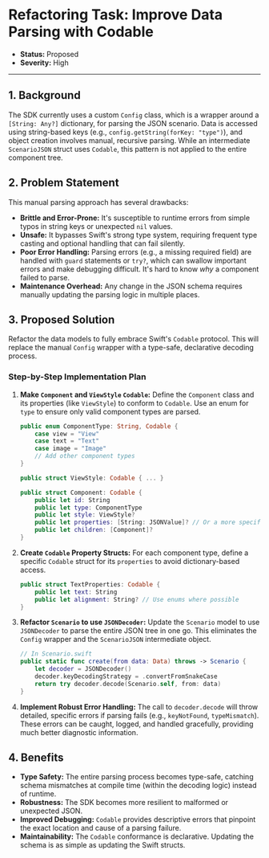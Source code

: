 
# Refactoring Task: Improve Data Parsing with Codable

- **Status:** Proposed
- **Severity:** High

---

## 1. Background

The SDK currently uses a custom `Config` class, which is a wrapper around a `[String: Any?]` dictionary, for parsing the JSON scenario. Data is accessed using string-based keys (e.g., `config.getString(forKey: "type")`), and object creation involves manual, recursive parsing. While an intermediate `ScenarioJSON` struct uses `Codable`, this pattern is not applied to the entire component tree.

## 2. Problem Statement

This manual parsing approach has several drawbacks:

- **Brittle and Error-Prone:** It's susceptible to runtime errors from simple typos in string keys or unexpected `nil` values.
- **Unsafe:** It bypasses Swift's strong type system, requiring frequent type casting and optional handling that can fail silently.
- **Poor Error Handling:** Parsing errors (e.g., a missing required field) are handled with `guard` statements or `try?`, which can swallow important errors and make debugging difficult. It's hard to know *why* a component failed to parse.
- **Maintenance Overhead:** Any change in the JSON schema requires manually updating the parsing logic in multiple places.

## 3. Proposed Solution

Refactor the data models to fully embrace Swift's `Codable` protocol. This will replace the manual `Config` wrapper with a type-safe, declarative decoding process.

### Step-by-Step Implementation Plan

1.  **Make `Component` and `ViewStyle` `Codable`:**
    Define the `Component` class and its properties (like `ViewStyle`) to conform to `Codable`. Use an enum for `type` to ensure only valid component types are parsed.

    ```swift
    public enum ComponentType: String, Codable {
        case view = "View"
        case text = "Text"
        case image = "Image"
        // Add other component types
    }

    public struct ViewStyle: Codable { ... }

    public struct Component: Codable {
        public let id: String
        public let type: ComponentType
        public let style: ViewStyle?
        public let properties: [String: JSONValue]? // Or a more specific Codable struct
        public let children: [Component]?
    }
    ```

2.  **Create `Codable` Property Structs:**
    For each component type, define a specific `Codable` struct for its `properties` to avoid dictionary-based access.

    ```swift
    public struct TextProperties: Codable {
        public let text: String
        public let alignment: String? // Use enums where possible
    }
    ```

3.  **Refactor `Scenario` to use `JSONDecoder`:**
    Update the `Scenario` model to use `JSONDecoder` to parse the entire JSON tree in one go. This eliminates the `Config` wrapper and the `ScenarioJSON` intermediate object.

    ```swift
    // In Scenario.swift
    public static func create(from data: Data) throws -> Scenario {
        let decoder = JSONDecoder()
        decoder.keyDecodingStrategy = .convertFromSnakeCase
        return try decoder.decode(Scenario.self, from: data)
    }
    ```

4.  **Implement Robust Error Handling:**
    The call to `decoder.decode` will throw detailed, specific errors if parsing fails (e.g., `keyNotFound`, `typeMismatch`). These errors can be caught, logged, and handled gracefully, providing much better diagnostic information.

## 4. Benefits

- **Type Safety:** The entire parsing process becomes type-safe, catching schema mismatches at compile time (within the decoding logic) instead of runtime.
- **Robustness:** The SDK becomes more resilient to malformed or unexpected JSON.
- **Improved Debugging:** `Codable` provides descriptive errors that pinpoint the exact location and cause of a parsing failure.
- **Maintainability:** The `Codable` conformance is declarative. Updating the schema is as simple as updating the Swift structs.
